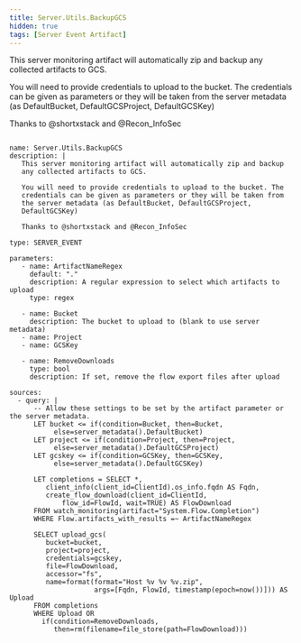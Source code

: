 ```yaml
---
title: Server.Utils.BackupGCS
hidden: true
tags: [Server Event Artifact]
---
```


This server monitoring artifact will automatically zip and backup
any collected artifacts to GCS.

You will need to provide credentials to upload to the bucket. The
credentials can be given as parameters or they will be taken from
the server metadata (as DefaultBucket, DefaultGCSProject,
DefaultGCSKey)

Thanks to @shortxstack and @Recon_InfoSec


<pre><code class="language-yaml">
name: Server.Utils.BackupGCS
description: |
   This server monitoring artifact will automatically zip and backup
   any collected artifacts to GCS.

   You will need to provide credentials to upload to the bucket. The
   credentials can be given as parameters or they will be taken from
   the server metadata (as DefaultBucket, DefaultGCSProject,
   DefaultGCSKey)

   Thanks to @shortxstack and @Recon_InfoSec

type: SERVER_EVENT

parameters:
   - name: ArtifactNameRegex
     default: "."
     description: A regular expression to select which artifacts to upload
     type: regex

   - name: Bucket
     description: The bucket to upload to (blank to use server metadata)
   - name: Project
   - name: GCSKey

   - name: RemoveDownloads
     type: bool
     description: If set, remove the flow export files after upload

sources:
  - query: |
      -- Allow these settings to be set by the artifact parameter or the server metadata.
      LET bucket &lt;= if(condition=Bucket, then=Bucket,
           else=server_metadata().DefaultBucket)
      LET project &lt;= if(condition=Project, then=Project,
           else=server_metadata().DefaultGCSProject)
      LET gcskey &lt;= if(condition=GCSKey, then=GCSKey,
           else=server_metadata().DefaultGCSKey)

      LET completions = SELECT *,
         client_info(client_id=ClientId).os_info.fqdn AS Fqdn,
         create_flow_download(client_id=ClientId,
             flow_id=FlowId, wait=TRUE) AS FlowDownload
      FROM watch_monitoring(artifact="System.Flow.Completion")
      WHERE Flow.artifacts_with_results =~ ArtifactNameRegex

      SELECT upload_gcs(
         bucket=bucket,
         project=project,
         credentials=gcskey,
         file=FlowDownload,
         accessor="fs",
         name=format(format="Host %v %v %v.zip",
                     args=[Fqdn, FlowId, timestamp(epoch=now())])) AS Upload
      FROM completions
      WHERE Upload OR
        if(condition=RemoveDownloads,
           then=rm(filename=file_store(path=FlowDownload)))

</code></pre>

